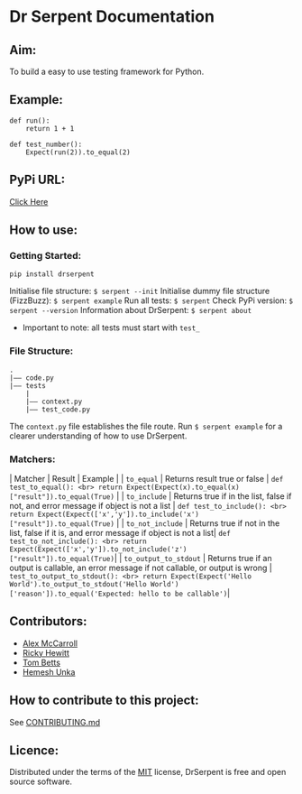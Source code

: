 # Dr Serpent Documentation

## Aim:
To build a easy to use testing framework for Python.

## Example:
```
def run():
    return 1 + 1

def test_number():
    Expect(run(2)).to_equal(2)
```

## PyPi URL:

[Click Here](https://pypi.org/project/drserpent/)

## How to use:

### Getting Started:

`pip install drserpent`

Initialise file structure: `$ serpent --init`
Initialise dummy file structure (FizzBuzz): `$ serpent example`
Run all tests: `$ serpent`
Check PyPi version: `$ serpent --version`
Information about DrSerpent: `$ serpent about`

* Important to note: all tests must start with `test_`

### File Structure:

```
.
|–– code.py
|–– tests
    |
    |–– context.py
    |–– test_code.py
```

The `context.py` file establishes the file route. Run `$ serpent example` for a clearer understanding of how to use DrSerpent.


### Matchers:

| Matcher | Result | Example |
| `to_equal` | Returns result true or false | `def test_to_equal(): <br> return Expect(Expect(x).to_equal(x)["result"]).to_equal(True)` |
| `to_include` | Returns true if in the list, false if not, and error message if object is not a list | `def test_to_include(): <br> return Expect(Expect(['x','y']).to_include('x')["result"]).to_equal(True)` |
| `to_not_include` | Returns true if not in the list, false if it is, and error message if object is not a list| `def test_to_not_include(): <br> return Expect(Expect(['x','y']).to_not_include('z')["result"]).to_equal(True)`|
| `to_output_to_stdout` | Returns true if an output is callable, an error message if not callable, or output is wrong | `test_to_output_to_stdout(): <br> return Expect(Expect('Hello World').to_output_to_stdout('Hello World')['reason']).to_equal('Expected: hello to be callable')`|

## Contributors:
* [Alex McCarroll](https://github.com/AlexMcCarroll)
* [Ricky Hewitt](https://github.com/rewitt94)
* [Tom Betts](https://github.com/T-Betts)
* [Hemesh Unka](https://github.com/Hemesh-Unka)

## How to contribute to this project:

See [CONTRIBUTING.md](https://github.com/DrSerpent/DrSerpent-Core/blob/master/CONTRIBUTING.md)

## Licence:

Distributed under the terms of the [MIT](https://github.com/DrSerpent/DrSerpent-Core/blob/master/LICENSE.txt) license, DrSerpent is free and open source software.
